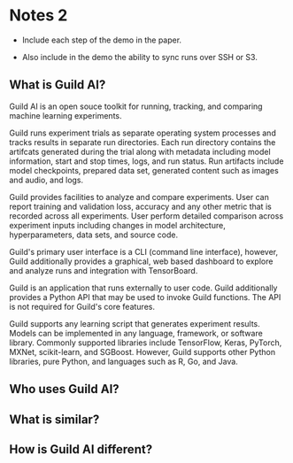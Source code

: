 # Notes 2

- Include each step of the demo in the paper.

- Also include in the demo the ability to sync runs over SSH or S3.

## What is Guild AI?

Guild AI is an open souce toolkit for running, tracking, and comparing
machine learning experiments.

Guild runs experiment trials as separate operating system processes
and tracks results in separate run directories. Each run directory
contains the artifcats generated during the trial along with metadata
including model information, start and stop times, logs, and run
status. Run artifacts include model checkpoints, prepared data set,
generated content such as images and audio, and logs.

Guild provides facilities to analyze and compare experiments. User can
report training and validation loss, accuracy and any other metric
that is recorded across all experiments. User perform detailed
comparison across experiment inputs including changes in model
architecture, hyperparameters, data sets, and source code.

Guild's primary user interface is a CLI (command line interface),
however, Guild additionally provides a graphical, web based dashboard
to explore and analyze runs and integration with TensorBoard.

Guild is an application that runs externally to user code. Guild
additionally provides a Python API that may be used to invoke Guild
functions. The API is not required for Guild's core features.

Guild supports any learning script that generates experiment
results. Models can be implemented in any language, framework, or
software library. Commonly supported libraries include TensorFlow,
Keras, PyTorch, MXNet, scikit-learn, and SGBoost. However, Guild
supports other Python libraries, pure Python, and languages such as R,
Go, and Java.



## Who uses Guild AI?

## What is similar?

## How is Guild AI different?
